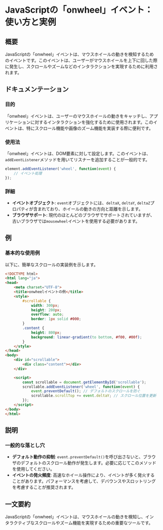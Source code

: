 <!--
Meta Description: # JavaScriptの「onwheel」イベント：使い方と実例 ## 概要 JavaScriptの「onwheel」イベントは、マウスホイールの動きを検知するためのイベントです。このイベントは、ユーザーがマウスホイールを上下に回した際に発生し、スクロールやズームなどのインタラクションを実現するた...
Meta Keywords: event, scrollable, onwheel, イベントは, html
-->

# JavaScriptの「onwheel」イベント：使い方と実例

## 概要
JavaScriptの「onwheel」イベントは、マウスホイールの動きを検知するためのイベントです。このイベントは、ユーザーがマウスホイールを上下に回した際に発生し、スクロールやズームなどのインタラクションを実現するために利用されます。

## ドキュメンテーション
### 目的
「onwheel」イベントは、ユーザーのマウスホイールの動きをキャッチし、アプリケーションに対するインタラクションを強化するために使用されます。このイベントは、特にスクロール機能や画像のズーム機能を実装する際に便利です。

### 使用法
「onwheel」イベントは、DOM要素に対して設定します。このイベントは、`addEventListener`メソッドを用いてリスナーを追加することが一般的です。

```javascript
element.addEventListener('wheel', function(event) {
    // イベント処理
});
```

### 詳細
- **イベントオブジェクト**: `event`オブジェクトには、`deltaX`, `deltaY`, `deltaZ`プロパティが含まれており、ホイールの動きの方向と距離を示します。
- **ブラウザサポート**: 現代のほとんどのブラウザでサポートされていますが、古いブラウザでは`mousewheel`イベントを使用する必要があります。

## 例
### 基本的な使用例

以下に、簡単なスクロールの実装例を示します。

```html
<!DOCTYPE html>
<html lang="ja">
<head>
    <meta charset="UTF-8">
    <title>onwheelイベントの例</title>
    <style>
        #scrollable {
            width: 300px;
            height: 200px;
            overflow: auto;
            border: 1px solid #000;
        }
        .content {
            height: 800px;
            background: linear-gradient(to bottom, #f00, #00f);
        }
    </style>
</head>
<body>
    <div id="scrollable">
        <div class="content"></div>
    </div>

    <script>
        const scrollable = document.getElementById('scrollable');
        scrollable.addEventListener('wheel', function(event) {
            event.preventDefault(); // デフォルトのスクロールを防ぐ
            scrollable.scrollTop += event.deltaY; // スクロール位置を更新
        });
    </script>
</body>
</html>
```

## 説明
### 一般的な落とし穴
- **デフォルト動作の抑制**: `event.preventDefault()`を呼び出さないと、ブラウザのデフォルトのスクロール動作が発生します。必要に応じてこのメソッドを使用してください。
- **イベントの発火頻度**: 高速なホイール操作により、イベントが多く発火することがあります。パフォーマンスを考慮して、デバウンスやスロットリングを考慮することが推奨されます。

## 一文要約
JavaScriptの「onwheel」イベントは、マウスホイールの動きを検知し、インタラクティブなスクロールやズーム機能を実現するための重要なツールです。